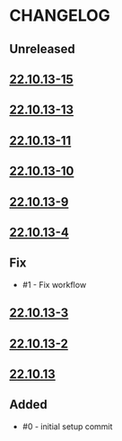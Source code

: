 # CHANGELOG
## Unreleased

## [22.10.13-15](https://github.com/joaojhgs/changelogWorkflow/releases/tag/22.10.13-15)

## [22.10.13-13](https://github.com/joaojhgs/changelogWorkflow/releases/tag/22.10.13-13)

## [22.10.13-11](https://github.com/joaojhgs/changelogWorkflow/releases/tag/22.10.13-11)

## [22.10.13-10](https://github.com/joaojhgs/changelogWorkflow/releases/tag/22.10.13-10)

## [22.10.13-9](https://github.com/joaojhgs/changelogWorkflow/releases/tag/22.10.13-9)

## [22.10.13-4](https://github.com/joaojhgs/changelogWorkflow/releases/tag/22.10.13-4)

## Fix
* #1 - Fix workflow
## [22.10.13-3](https://github.com/joaojhgs/changelogWorkflow/releases/tag/22.10.13-3)

## [22.10.13-2](https://github.com/joaojhgs/changelogWorkflow/releases/tag/22.10.13-2)

## [22.10.13](https://github.com/joaojhgs/changelogWorkflow/releases/tag/22.10.13)


## Added
* #0 - initial setup commit
